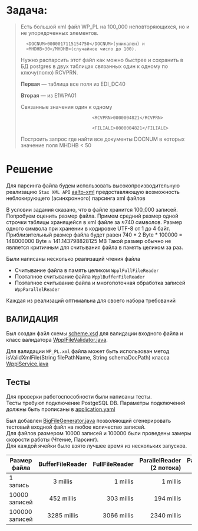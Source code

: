 # Задача:

> Есть большой xml файл WP_PL на 100_000 неповторяющихся, но и не упорядоченных элементов. 
>                               
>       <DOCNUM>0000017115154750</DOCNUM>(уникален) и 
>       <MHDHB>30</MHDHB>(случайное число до 100). 
> Нужно распарсить этот файл как можно быстрее и сохранить в БД postgres в двух таблицах связанных один к одному по ключу(полю) RCVPRN. 
> 
> **Первая** — таблица все поля из EDI_DC40 
> 
> **Вторая** — из E1WPA01 
>
> Связанные значения один к одному
>
>                                <RCVPRN>0000004821</RCVPRN>
>
>                                <FILIALE>0000004821</FILIALE>
> Построить запрос где найти все документы DOCNUM в которых значение поля MHDHB < 50

# Решение
Для парсинга файла будем использовать высокопроизводительную реализацию `Stax XML API`  [aalto-xml](https://github.com/FasterXML/aalto-xml) предоставляющую возможность неблокирующего (асинхронного) парсинга xml файлов

В условии задания сказано, что в файле хранится 100_000 записей. Попробуем оценить размер файла.
Примем средний размер одной строчки таблицы хранящейся в xml файле за ≈740 символов. Размер одного символа при хранении в кодировке UTF-8 от 1 до 4 байт.
Приблизительный размер файла будет равен 740 * 2 Byte * 100000 = 148000000 Byte ≈ 141.143798828125 MB
Такой размер обычно не является критичным для считывания файла в память целиком за раз.

Были написаны несколько реализаций чтения файла
* Считывание файла в память целиком `WpplFullFileReader`
* Поэтапное считывание файла `WpplBufferFileReader`
* Поэтапное считывание файла и многопоточная обработка записей `WppParallelReader`

Каждая из реализаций оптимальна для своего набора требований

## ВАЛИДАЦИЯ

Был создан файл схемы [scheme.xsd](scheme.xsd) для валидации входного файла и класс валидатора [WpplFileValidator.java](src%2Fmain%2Fjava%2Fcom%2Fexample%2Fwppl%2Fvalidator%2FWpplFileValidator.java).  

Для валидации `WP_PL.xml` файла может быть использован метод isValidXmlFile(String filePathName, String schemaDocPath) класса [WpplService.java](src%2Fmain%2Fjava%2Fcom%2Fexample%2Fwppl%2Fservice%2FWpplService.java)

## Тесты 
Для проверки работоспособности были написаны тесты.   
Тесты требуют подключение PostgeSQL DB. Параметры подключений должны быть прописаны в [application.yaml](src%2Ftest%2Fresources%2Fapplication.yaml)

Был добавлен [BigFileGenerator.java](src%2Ftest%2Fjava%2Fcom%2Fexample%2Fgenerator%2FBigFileGenerator.java) позволяющий сгенерировать тестовый входной файл на любое количество записей.  
Для файлов размером 10000 записей и 100000 были проведены замеры скорости работы (Чтение, Парсинг).  
Для каждой ячейки было взято лучшее время из нескольких запусков.  

| Размер файла   | BufferFileReader | FullFileReader | ParallelReader (2 потока) | ParallelReader (4 потока) | ParallelReader (8 потоков) |
|----------------|:----------------:|---------------:|--------------------------:|--------------------------:|---------------------------:|
| 1 запись       |     3 millis     |       1 millis |                  1 millis |                  2 millis |                   3 millis |
| 10000 записей  |    452 millis    |     303 millis |                194 millis |                221 millis |                 244 millis |
| 100000 записей |   3285 millis    |    3066 millis |               2340 millis |               1389 millis |                1727 millis |


